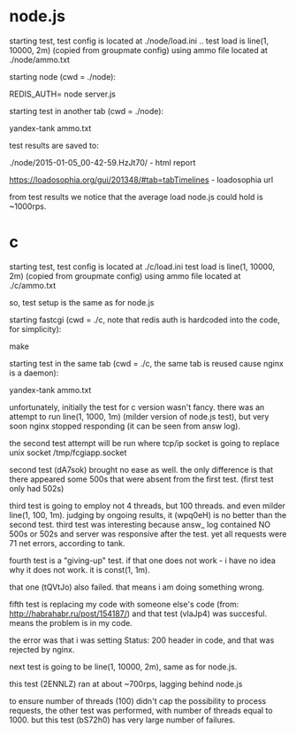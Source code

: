 node.js
================
starting test, test config is located at ./node/load.ini ..
test load is line(1, 10000, 2m) (copied from groupmate config)
using ammo file located at ./node/ammo.txt

starting node (cwd = ./node):

REDIS_AUTH=<your redis auth> node server.js

starting test in another tab (cwd = ./node):

yandex-tank ammo.txt

test results are saved to:

./node/2015-01-05_00-42-59.HzJt70/ - html report

https://loadosophia.org/gui/201348/#tab=tabTimelines - loadosophia url

from test results we notice that the average load node.js could hold is ~1000rps.

c
================
starting test, test config is located at ./c/load.ini
test load is line(1, 10000, 2m) (copied from groupmate config)
using ammo file located at ./c/ammo.txt

so, test setup is the same as for node.js

starting fastcgi (cwd = ./c, note that redis auth is hardcoded into the code, for simplicity):

make

starting test in the same tab (cwd = ./c, the same tab is reused cause nginx is a daemon):

yandex-tank ammo.txt

unfortunately, initially the test for c version wasn't fancy. there was an attempt to run line(1, 1000, 1m) (milder version of node.js test), but very soon nginx stopped responding (it can be seen from answ log).

the second test attempt will be run where tcp/ip socket is going to replace unix socket /tmp/fcgiapp.socket

second test (dA7sok) brought no ease as well. the only difference is that there appeared some 500s that were absent from the first test. (first test only had 502s)

third test is going to employ not 4 threads, but 100 threads. and even milder line(1, 100, 1m). judging by ongoing results, it (wpq0eH) is no better than the second test. third test was interesting because answ_ log contained NO 500s or 502s and server was responsive after the test. yet all requests were 71 net errors, according to tank.

fourth test is a "giving-up" test. if that one does not work - i have no idea why it does not work. it is const(1, 1m).

that one (tQVtJo) also failed. that means i am doing something wrong.

fifth test is replacing my code with someone else's code (from: http://habrahabr.ru/post/154187/)
and that test (vlaJp4) was succesful. means the problem is in my code.

the error was that i was setting Status: 200 header in code, and that was rejected by nginx.

next test is going to be line(1, 10000, 2m), same as for node.js.

this test (2ENNLZ) ran at about ~700rps, lagging behind node.js

to ensure number of threads (100) didn't cap the possibility to process requests, the other test was performed, with number of threads equal to 1000. but this test (bS72h0) has very large number of failures.